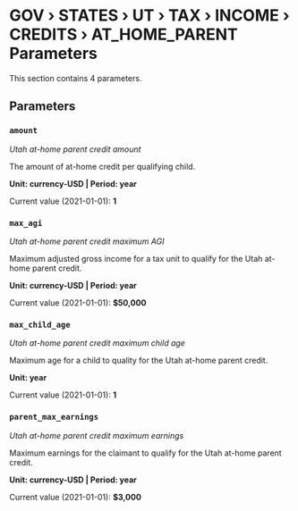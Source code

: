 # GOV › STATES › UT › TAX › INCOME › CREDITS › AT_HOME_PARENT Parameters

This section contains 4 parameters.

## Parameters

### `amount`
*Utah at-home parent credit amount*

The amount of at-home credit per qualifying child.

**Unit: currency-USD | Period: year**

Current value (2021-01-01): **1**


### `max_agi`
*Utah at-home parent credit maximum AGI*

Maximum adjusted gross income for a tax unit to qualify for the Utah at-home parent credit.

**Unit: currency-USD | Period: year**

Current value (2021-01-01): **$50,000**


### `max_child_age`
*Utah at-home parent credit maximum child age*

Maximum age for a child to quality for the Utah at-home parent credit.

**Unit: year**

Current value (2021-01-01): **1**


### `parent_max_earnings`
*Utah at-home parent credit maximum earnings*

Maximum earnings for the claimant to qualify for the Utah at-home parent credit.

**Unit: currency-USD | Period: year**

Current value (2021-01-01): **$3,000**

